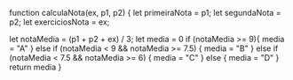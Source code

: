 function calculaNota(ex, p1, p2) {
  let primeiraNota = p1;
  let segundaNota = p2;
  let exerciciosNota = ex;
  
  let notaMedia = (p1 + p2 + ex) / 3;
  let media = 0
  if (notaMedia >= 9){
    media = "A"
  } else if (notaMedia < 9 && notaMedia >= 7.5) {
    media = "B"
  } else if (notaMedia < 7.5 && notaMedia >= 6) {
    media = "C"
  } else { 
    media = "D"
  }
  return media
}